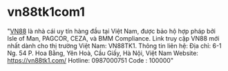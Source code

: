 # vn88tk1com1
"[VN88](https://vn88tk1.com/) là nhà cái uy tín hàng đầu tại Việt Nam, được bảo hộ hợp pháp bởi Isle of Man, PAGCOR, CEZA, và BMM Compliance. Link truy cập VN88 mới nhất dành cho thị trường Việt Nam: VN88TK1.
Thông tin liên hệ:
Địa chỉ: 6-1 Ng. 54 P. Hoa Bằng, Yên Hoà, Cầu Giấy, Hà Nội, Việt Nam
Website: https://vn88tk1.com/
Hotline: 0987000751
Code : 100000"
